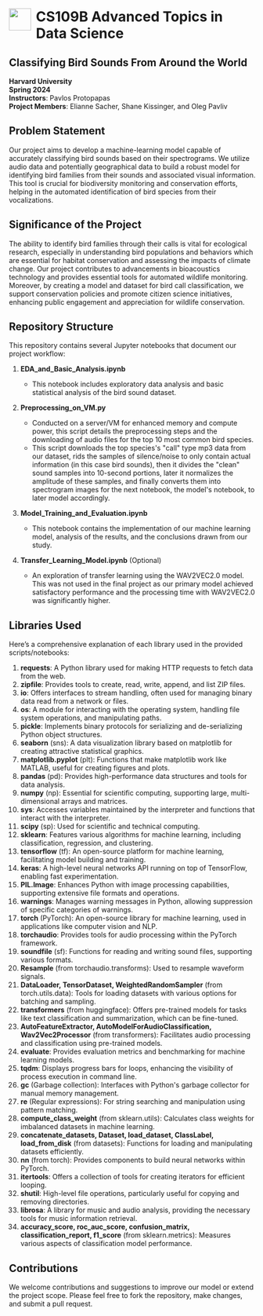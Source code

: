 # <img style="float: left; padding-right: 10px; width: 45px" src="https://raw.githubusercontent.com/Harvard-IACS/2018-CS109A/master/content/styles/iacs.png"> CS109B Advanced Topics in Data Science

## **Classifying Bird Sounds From Around the World**

**Harvard University**<br/>
**Spring 2024**<br/>
**Instructors**: Pavlos Protopapas<br/>
**Project Members**: Elianne Sacher, Shane Kissinger, and Oleg Pavliv

## **Problem Statement**

Our project aims to develop a machine-learning model capable of accurately classifying bird sounds based on their spectrograms. We utilize audio data and potentially geographical data to build a robust model for identifying bird families from their sounds and associated visual information. This tool is crucial for biodiversity monitoring and conservation efforts, helping in the automated identification of bird species from their vocalizations.

## **Significance of the Project**

The ability to identify bird families through their calls is vital for ecological research, especially in understanding bird populations and behaviors which are essential for habitat conservation and assessing the impacts of climate change. Our project contributes to advancements in bioacoustics technology and provides essential tools for automated wildlife monitoring. Moreover, by creating a model and dataset for bird call classification, we support conservation policies and promote citizen science initiatives, enhancing public engagement and appreciation for wildlife conservation.

## **Repository Structure**

This repository contains several Jupyter notebooks that document our project workflow:

1. **EDA_and_Basic_Analysis.ipynb**
   - This notebook includes exploratory data analysis and basic statistical analysis of the bird sound dataset.

2. **Preprocessing_on_VM.py**
   - Conducted on a server/VM for enhanced memory and compute power, this script details the preprocessing steps and the downloading of audio files for the top 10 most common bird species.
   - This script downloads the top species's "call" type mp3 data from our dataset, rids the samples of silence/noise to only contain actual information (in this case bird sounds), then it divides the "clean" sound samples into 10-second portions, later it normalizes the amplitude of these samples, and finally converts them into spectrogram images for the next notebook, the model's notebook, to later model accordingly.

3. **Model_Training_and_Evaluation.ipynb**
   - This notebook contains the implementation of our machine learning model, analysis of the results, and the conclusions drawn from our study.

4. **Transfer_Learning_Model.ipynb** (Optional)
   - An exploration of transfer learning using the WAV2VEC2.0 model. This was not used in the final project as our primary model achieved satisfactory performance and the processing time with WAV2VEC2.0 was significantly higher.

## **Libraries Used**

Here’s a comprehensive explanation of each library used in the provided scripts/notebooks:

1. **requests**: A Python library used for making HTTP requests to fetch data from the web.
2. **zipfile**: Provides tools to create, read, write, append, and list ZIP files.
3. **io**: Offers interfaces to stream handling, often used for managing binary data read from a network or files.
4. **os**: A module for interacting with the operating system, handling file system operations, and manipulating paths.
5. **pickle**: Implements binary protocols for serializing and de-serializing Python object structures.
6. **seaborn** (sns): A data visualization library based on matplotlib for creating attractive statistical graphics.
7. **matplotlib.pyplot** (plt): Functions that make matplotlib work like MATLAB, useful for creating figures and plots.
8. **pandas** (pd): Provides high-performance data structures and tools for data analysis.
9. **numpy** (np): Essential for scientific computing, supporting large, multi-dimensional arrays and matrices.
10. **sys**: Accesses variables maintained by the interpreter and functions that interact with the interpreter.
11. **scipy** (sp): Used for scientific and technical computing.
12. **sklearn**: Features various algorithms for machine learning, including classification, regression, and clustering.
13. **tensorflow** (tf): An open-source platform for machine learning, facilitating model building and training.
14. **keras**: A high-level neural networks API running on top of TensorFlow, enabling fast experimentation.
15. **PIL.Image**: Enhances Python with image processing capabilities, supporting extensive file formats and operations.
16. **warnings**: Manages warning messages in Python, allowing suppression of specific categories of warnings.
17. **torch** (PyTorch): An open-source library for machine learning, used in applications like computer vision and NLP.
18. **torchaudio**: Provides tools for audio processing within the PyTorch framework.
19. **soundfile** (sf): Functions for reading and writing sound files, supporting various formats.
20. **Resample** (from torchaudio.transforms): Used to resample waveform signals.
21. **DataLoader, TensorDataset, WeightedRandomSampler** (from torch.utils.data): Tools for loading datasets with various options for batching and sampling.
22. **transformers** (from huggingface): Offers pre-trained models for tasks like text classification and summarization, which can be fine-tuned.
23. **AutoFeatureExtractor, AutoModelForAudioClassification, Wav2Vec2Processor** (from transformers): Facilitates audio processing and classification using pre-trained models.
24. **evaluate**: Provides evaluation metrics and benchmarking for machine learning models.
25. **tqdm**: Displays progress bars for loops, enhancing the visibility of process execution in command line.
26. **gc** (Garbage collection): Interfaces with Python's garbage collector for manual memory management.
27. **re** (Regular expressions): For string searching and manipulation using pattern matching.
28. **compute_class_weight** (from sklearn.utils): Calculates class weights for imbalanced datasets in machine learning.
29. **concatenate_datasets, Dataset, load_dataset, ClassLabel, load_from_disk** (from datasets): Functions for loading and manipulating datasets efficiently.
30. **nn** (from torch): Provides components to build neural networks within PyTorch.
31. **itertools**: Offers a collection of tools for creating iterators for efficient looping.
32. **shutil**: High-level file operations, particularly useful for copying and removing directories.
33. **librosa**: A library for music and audio analysis, providing the necessary tools for music information retrieval.
34. **accuracy_score, roc_auc_score, confusion_matrix, classification_report, f1_score** (from sklearn.metrics): Measures various aspects of classification model performance.


## **Contributions**

We welcome contributions and suggestions to improve our model or extend the project scope. Please feel free to fork the repository, make changes, and submit a pull request.
